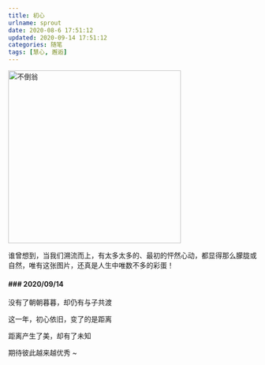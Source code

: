```yaml
---
title: 初心
urlname: sprout
date: 2020-08-6 17:51:12
updated: 2020-09-14 17:51:12
categories: 随笔
tags: [慧心, 邂逅]
---
```


<img src="https://i.loli.net/2020/09/14/jpUNS8q5dYPXhxG.jpg" width="350" height="" alt="不倒翁" align=center>

谁曾想到，当我们溯流而上，有太多太多的、最初的怦然心动，都显得那么朦胧或自然，唯有这张图片，还真是人生中唯数不多的彩蛋！



<!-- more -->



#### ### 2020/09/14

没有了朝朝暮暮，却仍有与子共渡

这一年，初心依旧，变了的是距离

距离产生了美，却有了未知

期待彼此越来越优秀 ~

